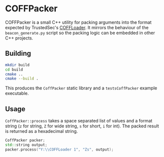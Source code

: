 # COFFPacker

COFFPacker is a small C++ utility for packing arguments into the format expected by TrustedSec's [COFFLoader](https://github.com/trustedsec/COFFLoader). It mirrors the behaviour of the `beacon_generate.py` script so the packing logic can be embedded in other C++ projects.

## Building

```sh
mkdir build
cd build
cmake ..
cmake --build .
```

This produces the `CoffPacker` static library and a `testsCoffPacker` example executable.

## Usage

`CoffPacker::process` takes a space separated list of values and a format string (`z` for string, `Z` for wide string, `s` for short, `i` for int). The packed result is returned as a hexadecimal string.

```cpp
CoffPacker packer;
std::string output;
packer.process("Y:\\COFFLoader 1", "Zs", output);
```
